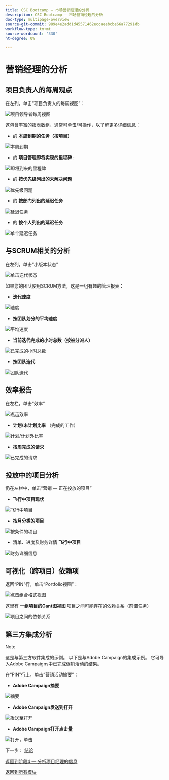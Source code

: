 ```yaml
---
title: CSC Bootcamp — 市场营销经理的分析
description: CSC Bootcamp — 市场营销经理的分析
doc-type: multipage-overview
source-git-commit: 989e4e2add1d45571462eccaeebcbe66a77291db
workflow-type: tm+mt
source-wordcount: '330'
ht-degree: 0%

---
```


# 营销经理的分析

## 项目负责人的每周观点

在左列，单击“项目负责人的每周视图”：

![项目领导者每周视图](./images/weekly-view.png)

这包含丰富的报表数组，通常可单击/可操作，以了解更多详细信息：

- 的 **本周到期的任务（按项目）**

![本周到期](./images/tasks-due.png)

- 的 **项目管理即将实现的里程碑** :

![即将到来的里程碑](./images/upcoming-milestones.png)

- 的 **按优先级列出的未解决问题**

![优先级问题](./images/open-issues.png)

- 的 **按部门列出的延迟任务**

![延迟任务](./images/late-tasks.png)

- 的 **按个人列出的延迟任务**

![单个延迟任务](./images/individual-late-tasks.png)

## 与SCRUM相关的分析

在左列，单击“小版本状态”

![单击迭代状态](./images/iteration-status.png)

如果您的团队使用SCRUM方法，这是一组有趣的管理报表：

- **迭代速度**

![速度](./images/velocity.png)

- **按团队划分的平均速度**

![平均速度](./images/average-velocity.png)

- **当前迭代完成的小时总数（按被分派人）**

![已完成的小时总数](./images/iteration-status.png)

- **按团队迭代**

![团队迭代](./images/iterations-by-team.png)

## 效率报告

在左栏，单击“效率”

![点击效率](./images/efficiency.png)

- **计划/未计划比率** （完成的工作）

![计划/计划外比率](./images/planned-unplanned.png)

- **按周完成的请求**

![已完成的请求](./images/completed-requests.png)

## 投放中的项目分析

仍在左栏中，单击“营销 — 正在投放的项目”

- **飞行中项目现状**

![飞行中项目](./images/inflight-projects.png)

- **按月分类的项目**

![按条件的项目](./images/project-by-condition.png)

- 清单、进度及财务详情 **飞行中项目**

![财务详细信息](./images/inflights-projects.png)

## 可视化（跨项目）依赖项

返回“PIN”行，单击“Portfolio视图”：

![点击组合格式视图](./images/gant-view.png)

这里有 **一组项目的Gant图视图** 项目之间可能存在的依赖关系（前置任务）

![项目之间的依赖关系](./images/gant-chart.png)

## 第三方集成分析

>[!NOTE]
>
> 这是与第三方软件集成的示例。 以下是与Adobe Campaign的集成示例。 它可导入Adobe Campaigns中已完成促销活动的结果。

在“PIN”行上，单击“营销活动摘要”：

- **Adobe Campaign摘要**

![摘要](./images/campaign-summary.png)

- **Adobe Campaign发送到打开**

![发送至打开](./images/sent-to-open.png)

- **Adobe Campaign打开点击量**

![打开，单击](./images/open-to-click.png)

下一步： [结论](../../conclusion.md)

[返回到阶段4 — 分析项目经理的信息](./project-manager.md)

[返回到所有模块](../../overview.md)
